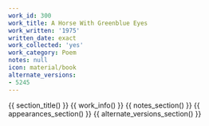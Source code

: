 ```yaml
---
work_id: 300
work_title: A Horse With Greenblue Eyes
work_written: '1975'
written_date: exact
work_collected: 'yes'
work_category: Poem
notes: null
icon: material/book
alternate_versions:
- 5245
---
```


{{ section_title() }}
{{ work_info() }}
{{ notes_section() }}
{{ appearances_section() }}
{{ alternate_versions_section() }}